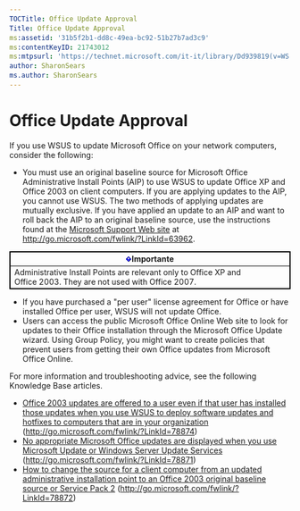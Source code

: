 ```yaml
---
TOCTitle: Office Update Approval
Title: Office Update Approval
ms:assetid: '31b5f2b1-dd8c-49ea-bc92-51b27b7ad3c9'
ms:contentKeyID: 21743012
ms:mtpsurl: 'https://technet.microsoft.com/it-it/library/Dd939819(v=WS.10)'
author: SharonSears
ms.author: SharonSears
---
```


Office Update Approval
======================

If you use WSUS to update Microsoft Office on your network computers, consider the following:

-   You must use an original baseline source for Microsoft Office Administrative Install Points (AIP) to use WSUS to update Office XP and Office 2003 on client computers. If you are applying updates to the AIP, you cannot use WSUS. The two methods of applying updates are mutually exclusive. If you have applied an update to an AIP and want to roll back the AIP to an original baseline source, use the instructions found at the [Microsoft Support Web site](http://go.microsoft.com/fwlink/?linkid=63962) at http://go.microsoft.com/fwlink/?LinkId=63962.

 
<table style="border:1px solid black;">
<colgroup>
<col width="100%" />
</colgroup>
<thead>
<tr class="header">
<th style="border:1px solid black;" ><img src="/security-updates/images/Dd939819.Important(WS.10).gif" />Importante</th>
</tr>
</thead>
<tbody>
<tr class="odd">
<td style="border:1px solid black;">Administrative Install Points are relevant only to Office XP and Office 2003. They are not used with Office 2007.
</td>
</tr>
</tbody>
</table>
 

-   If you have purchased a "per user" license agreement for Office or have installed Office per user, WSUS will not update Office.
-   Users can access the public Microsoft Office Online Web site to look for updates to their Office installation through the Microsoft Office Update wizard. Using Group Policy, you might want to create policies that prevent users from getting their own Office updates from Microsoft Office Online.

For more information and troubleshooting advice, see the following Knowledge Base articles.

-   [Office 2003 updates are offered to a user even if that user has installed those updates when you use WSUS to deploy software updates and hotfixes to computers that are in your organization](http://go.microsoft.com/fwlink/?linkid=78874) (http://go.microsoft.com/fwlink/?LinkId=78874)
-   [No appropriate Microsoft Office updates are displayed when you use Microsoft Update or Windows Server Update Services](http://go.microsoft.com/fwlink/?linkid=78871) (http://go.microsoft.com/fwlink/?LinkId=78871)
-   [How to change the source for a client computer from an updated administrative installation point to an Office 2003 original baseline source or Service Pack 2](http://go.microsoft.com/fwlink/?linkid=78872) (http://go.microsoft.com/fwlink/?LinkId=78872)
